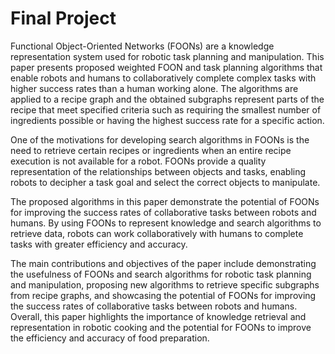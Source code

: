 # Final Project  

Functional Object-Oriented Networks (FOONs) are a knowledge representation system used for robotic task planning and manipulation. This paper presents proposed weighted FOON and task planning algorithms that enable robots and humans to collaboratively complete complex tasks with higher success rates than a human working alone. The algorithms are applied to a recipe graph and the obtained subgraphs represent parts of the recipe that meet specified criteria such as requiring the smallest number of ingredients possible or having the highest success rate for a specific action.  

One of the motivations for developing search algorithms in FOONs is the need to retrieve certain recipes or ingredients when an entire recipe execution is not available for a robot. FOONs provide a quality representation of the relationships between objects and tasks, enabling robots to decipher a task goal and select the correct objects to manipulate.  

The proposed algorithms in this paper demonstrate the potential of FOONs for improving the success rates of collaborative tasks between robots and humans. By using FOONs to represent knowledge and search algorithms to retrieve data, robots can work collaboratively with humans to complete tasks with greater efficiency and accuracy.  

The main contributions and objectives of the paper include demonstrating the usefulness of FOONs and search algorithms for robotic task planning and manipulation, proposing new algorithms to retrieve specific subgraphs from recipe graphs, and showcasing the potential of FOONs for improving the success rates of collaborative tasks between robots and humans. Overall, this paper highlights the importance of knowledge retrieval and representation in robotic cooking and the potential for FOONs to improve the efficiency and accuracy of food preparation.  
